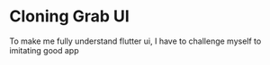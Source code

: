# Cloning Grab UI
 To make me fully understand flutter ui, I have to challenge myself to imitating good app
